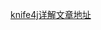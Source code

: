 
[knife4j详解文章地址](https://mp.weixin.qq.com/s?__biz=MzAxNTM4NzAyNg==&mid=2247504501&idx=1&sn=edf8fd2f154f9c9241eabdd839271320&chksm=9b864288acf1cb9ea9f5981b8f99a97517c90e99e5cc26155e751d5f0b7c6d132f61be615d95&token=1250755825&lang=zh_CN#rd)